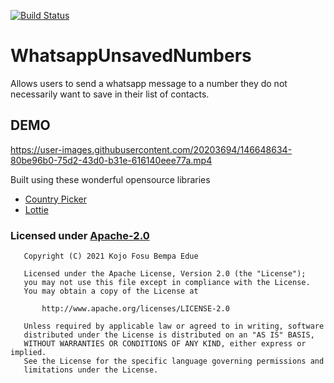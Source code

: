 [![Build Status](https://app.bitrise.io/app/a272bfa96dba147d/status.svg?token=DtyOBQM381BZwITCmYo2IQ&branch=master)](https://app.bitrise.io/app/a272bfa96dba147d)

# WhatsappUnsavedNumbers
Allows users to send a whatsapp message to a number they do not necessarily want to save in their list of contacts.

## DEMO
https://user-images.githubusercontent.com/20203694/146648634-80be96b0-75d2-43d0-b31e-616140eee77a.mp4

Built using these wonderful opensource libraries
- [Country Picker](https://github.com/hbb20/CountryCodePickerProject)
- [Lottie](https://github.com/airbnb/lottie-android)

### Licensed under [Apache-2.0](http://www.apache.org/licenses/LICENSE-2.0)
```
   Copyright (C) 2021 Kojo Fosu Bempa Edue

   Licensed under the Apache License, Version 2.0 (the "License");
   you may not use this file except in compliance with the License.
   You may obtain a copy of the License at

       http://www.apache.org/licenses/LICENSE-2.0

   Unless required by applicable law or agreed to in writing, software
   distributed under the License is distributed on an "AS IS" BASIS,
   WITHOUT WARRANTIES OR CONDITIONS OF ANY KIND, either express or implied.
   See the License for the specific language governing permissions and
   limitations under the License.
```
